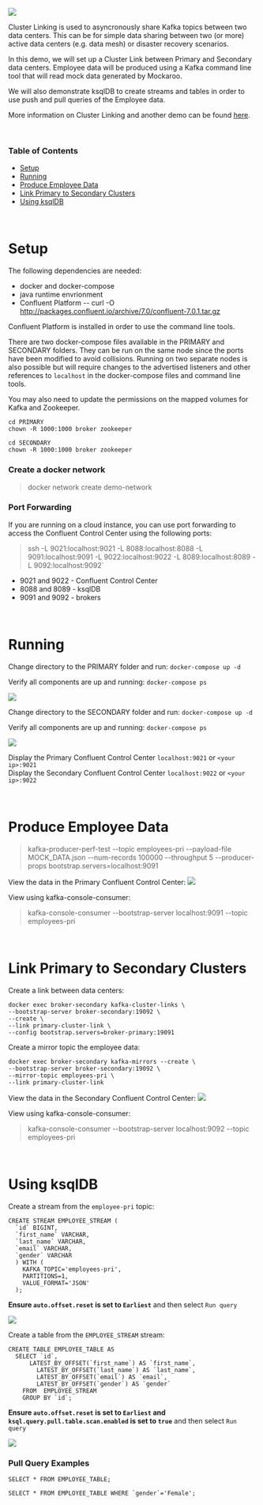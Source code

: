 ![](images/cluster_linking_demo.png)

Cluster Linking is used to asyncronously share Kafka topics between two data centers. This can be for simple data sharing between two (or more) active data centers (e.g. data mesh) or disaster recovery scenarios.

In this demo, we will set up a Cluster Link between Primary and Secondary data centers. Employee data will be produced using a Kafka command line tool that will read mock data generated by Mockaroo.

We will also demonstrate ksqlDB to create streams and tables in order to use push and pull queries of the Employee data.

More information on Cluster Linking and another demo can be found [here](https://docs.confluent.io/platform/6.0.0/multi-dc-deployments/cluster-linking/docker-quickstart.html).

<br>

### Table of Contents
* [Setup](#setup)
* [Running](#running)
* [Produce Employee Data](#produce-employee-data)
* [Link Primary to Secondary Clusters](#link-primary-to-secondary-clusters)
* [Using ksqlDB](#using-ksqlDB)

<br>

# Setup
The following dependencies are needed:

* docker and docker-compose
* java runtime envrionment
* Confluent Platform -- curl -O http://packages.confluent.io/archive/7.0/confluent-7.0.1.tar.gz

Confluent Platform is installed in order to use the command line tools.

There are two docker-compose files available in the PRIMARY and SECONDARY folders. They can be run on the same node since the ports have been modified to avoid collisions. Running on two separate nodes is also possible but will require changes to the advertised listeners and other references to `localhost` in the docker-compose files and command line tools.

You may also need to update the permissions on the mapped volumes for Kafka and Zookeeper.

```
cd PRIMARY
chown -R 1000:1000 broker zookeeper

cd SECONDARY
chown -R 1000:1000 broker zookeeper
```

### Create a docker network
>docker network create demo-network

### Port Forwarding
If you are running on a cloud instance, you can use port forwarding to access the Confluent Control Center using the following ports:
>ssh -L 9021:localhost:9021 -L 8088:localhost:8088 -L 9091:localhost:9091 -L 9022:localhost:9022 -L 8089:localhost:8089 -L 9092:localhost:9092`

* 9021 and 9022 - Confluent Control Center
* 8088 and 8089 - ksqlDB
* 9091 and 9092 - brokers

<br>

# Running
Change directory to the PRIMARY folder and run: `docker-compose up -d`

Verify all components are up and running: `docker-compose ps`

![](images/primary_status.png)

Change directory to the SECONDARY folder and run: `docker-compose up -d`

Verify all components are up and running: `docker-compose ps`

![](images/secondary_status.png)

Display the Primary Confluent Control Center `localhost:9021` or `<your ip>:9021`<br>
Display the Secondary Confluent Control Center `localhost:9022` or `<your ip>:9022`

<br>

# Produce Employee Data
>kafka-producer-perf-test --topic employees-pri --payload-file MOCK_DATA.json --num-records 100000 --throughput 5 --producer-props bootstrap.servers=localhost:9091

View the data in the Primary Confluent Control Center:
![](images/employee_data.png)

View using kafka-console-consumer:
>kafka-console-consumer --bootstrap-server localhost:9091 --topic employees-pri

<br>

# Link Primary to Secondary Clusters
Create a link between data centers:

```
docker exec broker-secondary kafka-cluster-links \
--bootstrap-server broker-secondary:19092 \
--create \
--link primary-cluster-link \
--config bootstrap.servers=broker-primary:19091
```

Create a mirror topic the employee data:

```
docker exec broker-secondary kafka-mirrors --create \
--bootstrap-server broker-secondary:19092 \
--mirror-topic employees-pri \
--link primary-cluster-link
```

View the data in the Secondary Confluent Control Center:
![](images/mirror_employee_data.png)

View using kafka-console-consumer:
>kafka-console-consumer --bootstrap-server localhost:9092 --topic employees-pri

<br>

# Using ksqlDB
Create a stream from the `employee-pri` topic:

```
CREATE STREAM EMPLOYEE_STREAM (
  `id` BIGINT,
  `first_name` VARCHAR,
  `last_name` VARCHAR,
  `email` VARCHAR,
  `gender` VARCHAR
  ) WITH (
    KAFKA_TOPIC='employees-pri',
    PARTITIONS=1,
    VALUE_FORMAT='JSON'
  );
```
**Ensure `auto.offset.reset` is set to `Earliest`** and then select `Run query`

![](images/create_stream.png)

Create a table from the `EMPLOYEE_STREAM` stream:

```
CREATE TABLE EMPLOYEE_TABLE AS
  SELECT `id`, 
      LATEST_BY_OFFSET(`first_name`) AS `first_name`,
        LATEST_BY_OFFSET(`last_name`) AS `last_name`,
        LATEST_BY_OFFSET(`email`) AS `email`,
        LATEST_BY_OFFSET(`gender`) AS `gender`
    FROM  EMPLOYEE_STREAM
    GROUP BY `id`; 

```
**Ensure `auto.offset.reset` is set to `Earliest` and `ksql.query.pull.table.scan.enabled` is set to `true`** and then select `Run query`

![](images/create_table.png)

### Pull Query Examples

```
SELECT * FROM EMPLOYEE_TABLE;

SELECT * FROM EMPLOYEE_TABLE WHERE `gender`='Female';
```

